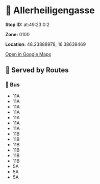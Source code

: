 # 🚉 Allerheiligengasse


**Stop ID:** at:49:23:0:2

**Zone:** 0100

**Location:** 48.23888978, 16.38638469

[Open in Google Maps](https://www.google.com/maps?q=48.23888978,16.38638469)

## 🚆 Served by Routes

### 🚌 Bus
- 11A
- 11A
- 11A
- 11A
- 11A
- 11A
- 11A
- 11B
- 11B
- 11B
- 11B
- 11B
- 11B
- 5A
- 5A
- 5A